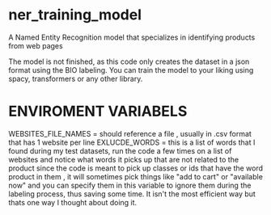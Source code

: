 # ner_training_model
A Named Entity Recognition model that specializes in identifying products from web pages

The model is not finished, as this code only creates the dataset in a json format using the BIO labeling.
You can train the model to your liking using spacy, transformers or any other library.

# ENVIROMENT VARIABELS

WEBSITES_FILE_NAMES = should reference a file , usually in .csv format that has 1 website per line
EXLUCDE_WORDS = this is a list of words that I found during my test datasets, run the code a few times on a list of websites and notice what words it picks up that are not related to the product since the code is meant to pick up classes or ids that have the word product in them , it will sometimes pick things like "add to cart" or "available now" and you can specify them in this variable to ignore them during the labeling process, thus saving some time. It isn't the most efficient way but thats one way I thought about doing it.
